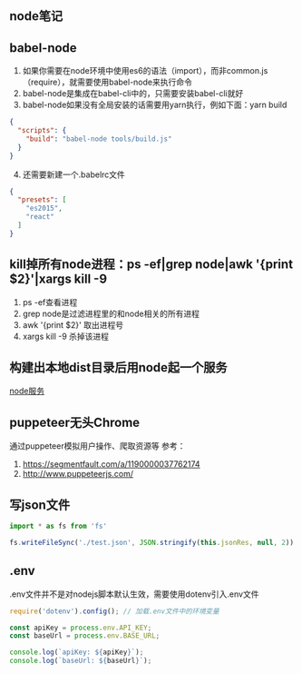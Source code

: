 ## node笔记

## babel-node
1. 如果你需要在node环境中使用es6的语法（import），而非common.js（require），就需要使用babel-node来执行命令
2. babel-node是集成在babel-cli中的，只需要安装babel-cli就好
3. babel-node如果没有全局安装的话需要用yarn执行，例如下面：yarn build
```json
{
  "scripts": {
    "build": "babel-node tools/build.js"
  }
}
```
4. 还需要新建一个.babelrc文件
```json
{
  "presets": [
    "es2015",
    "react"
  ]
}
```

## kill掉所有node进程：ps -ef|grep node|awk '{print $2}'|xargs kill -9
1. ps -ef查看进程
2. grep node是过滤进程里的和node相关的所有进程
3. awk '{print $2}' 取出进程号
4. xargs kill -9 杀掉该进程


## 构建出本地dist目录后用node起一个服务
[node服务](./本地node服务（非ejs）.md)

## puppeteer无头Chrome
通过puppeteer模拟用户操作、爬取资源等
参考：
1. https://segmentfault.com/a/1190000037762174
2. http://www.puppeteerjs.com/


## 写json文件
```js
import * as fs from 'fs'

fs.writeFileSync('./test.json', JSON.stringify(this.jsonRes, null, 2))
```

## .env
.env文件并不是对nodejs脚本默认生效，需要使用dotenv引入.env文件
```js
require('dotenv').config(); // 加载.env文件中的环境变量

const apiKey = process.env.API_KEY;
const baseUrl = process.env.BASE_URL;

console.log(`apiKey: ${apiKey}`);
console.log(`baseUrl: ${baseUrl}`);
```
